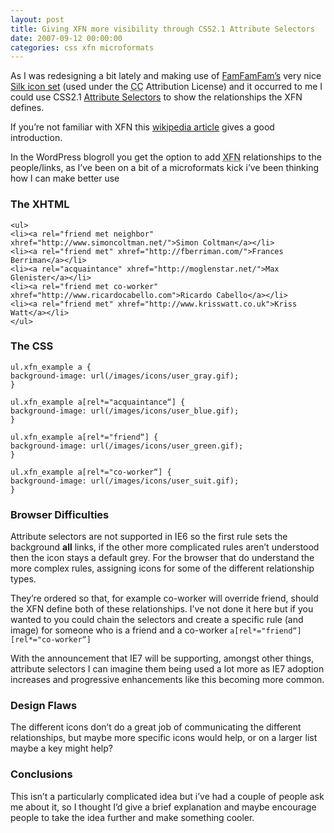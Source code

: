 ```yaml
---
layout: post
title: Giving XFN more visibility through CSS2.1 Attribute Selectors
date: 2007-09-12 00:00:00
categories: css xfn microformats
---
```


As I was redesigning a bit lately and making use of [FamFamFam’s](http://www.famfamfam.com/) very nice [Silk icon set](http://www.famfamfam.com/lab/icons/silk/) (used under the <abbr title="Creative Commons">CC</abbr> Attribution License) and it occurred to me I could use CSS2.1&nbsp;[Attribute Selectors](http://www.w3.org/TR/CSS21/selector.html#attribute-selectors) to show the relationships the XFN defines.

If you’re not familiar with XFN this [wikipedia article](http://en.wikipedia.org/wiki/XHTML_Friends_Network) gives a good introduction.

In the WordPress blogroll you get the option to add <abbr title="XHTML Friends Network">XFN</abbr> relationships to the people/links, as I’ve been on a bit of a microformats kick i’ve been thinking how I can make better use

### The XHTML

```
<ul>
<li><a rel="friend met neighbor" xhref="http://www.simoncoltman.net/">Simon Coltman</a></li>
<li><a rel="friend met" xhref="http://fberriman.com/">Frances Berriman</a></li>
<li><a rel="acquaintance" xhref="http://moglenstar.net/">Max Glenister</a></li>
<li><a rel="friend met co-worker" xhref="http://www.ricardocabello.com">Ricardo Cabello</a></li>
<li><a rel="friend met" xhref="http://www.krisswatt.co.uk">Kriss Watt</a></li>
</ul>
```

### The CSS

```
ul.xfn_example a {
background-image: url(/images/icons/user_gray.gif);
}

ul.xfn_example a[rel*="acquaintance“] {
background-image: url(/images/icons/user_blue.gif);
}

ul.xfn_example a[rel*="friend“] {
background-image: url(/images/icons/user_green.gif);
}

ul.xfn_example a[rel*="co-worker“] {
background-image: url(/images/icons/user_suit.gif);
}
```

### Browser Difficulties

Attribute selectors are not supported in IE6 so the first rule sets the background **all** links, if the other more complicated rules aren’t understood then the icon stays a default grey. For the browser that do understand the more complex rules, assigning icons for some of the different relationship types.

They’re ordered so that, for example co-worker will override friend, should the XFN define both of these relationships. I’ve not done it here but if you wanted to you could chain the selectors and create a specific rule (and image) for someone who is a friend and a co-worker `a[rel*="friend“][rel*="co-worker“]`

With the announcement that IE7 will be supporting, amongst other things, attribute selectors I can imagine them being used a lot more as IE7 adoption increases and progressive enhancements like this becoming more common.

### Design Flaws

The different icons don’t do a great job of communicating the different relationships, but maybe more specific icons would help, or on a larger list maybe a key might help?

### Conclusions

This isn’t a particularly complicated idea but i’ve had a couple of people ask me about it, so I thought I’d give a brief explanation and maybe encourage people to take the idea further and make something cooler.

